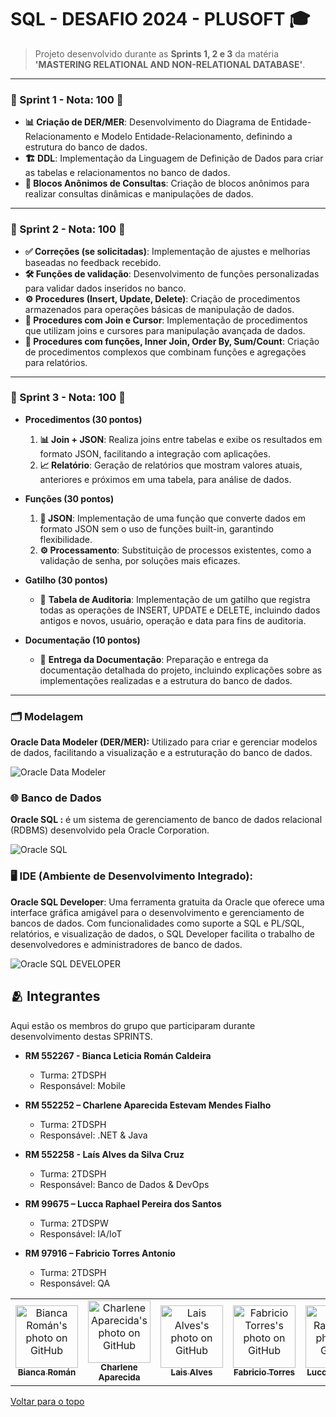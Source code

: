# SQL - DESAFIO 2024 - PLUSOFT 🎓

> Projeto desenvolvido durante as **Sprints 1, 2 e 3** da matéria **'MASTERING RELATIONAL AND NON-RELATIONAL DATABASE'**.

---

### 🚀 Sprint 1 - Nota: **100** 🌟
- **📊 Criação de DER/MER**: Desenvolvimento do Diagrama de Entidade-Relacionamento e Modelo Entidade-Relacionamento, definindo a estrutura do banco de dados.
- **🏗️ DDL**: Implementação da Linguagem de Definição de Dados para criar as tabelas e relacionamentos no banco de dados.
- **🔄 Blocos Anônimos de Consultas**: Criação de blocos anônimos para realizar consultas dinâmicas e manipulações de dados.

---

### 🚀 Sprint 2 - Nota: **100** 🌟
- **✅ Correções (se solicitadas)**: Implementação de ajustes e melhorias baseadas no feedback recebido.
- **🛠️ Funções de validação**: Desenvolvimento de funções personalizadas para validar dados inseridos no banco.
- **⚙️ Procedures (Insert, Update, Delete)**: Criação de procedimentos armazenados para operações básicas de manipulação de dados.
- **🔄 Procedures com Join e Cursor**: Implementação de procedimentos que utilizam joins e cursores para manipulação avançada de dados.
- **🔄 Procedures com funções, Inner Join, Order By, Sum/Count**: Criação de procedimentos complexos que combinam funções e agregações para relatórios.

---

### 🚀 Sprint 3 - Nota: **100** 🌟
- **Procedimentos (30 pontos)**
  1. **📊 Join + JSON**: Realiza joins entre tabelas e exibe os resultados em formato JSON, facilitando a integração com aplicações.
  2. **📈 Relatório**: Geração de relatórios que mostram valores atuais, anteriores e próximos em uma tabela, para análise de dados.

- **Funções (30 pontos)**
  1. **🔄 JSON**: Implementação de uma função que converte dados em formato JSON sem o uso de funções built-in, garantindo flexibilidade.
  2. **⚙️ Processamento**: Substituição de processos existentes, como a validação de senha, por soluções mais eficazes.

- **Gatilho (30 pontos)**
  - 📝 **Tabela de Auditoria**: Implementação de um gatilho que registra todas as operações de INSERT, UPDATE e DELETE, incluindo dados antigos e novos, usuário, operação e data para fins de auditoria.

- **Documentação (10 pontos)**
  - 📄 **Entrega da Documentação**: Preparação e entrega da documentação detalhada do projeto, incluindo explicações sobre as implementações realizadas e a estrutura do banco de dados.

---

### 🗂️ Modelagem
**Oracle Data Modeler (DER/MER):** Utilizado para criar e gerenciar modelos de dados, facilitando a visualização e a estruturação do banco de dados.

![Oracle Data Modeler](https://img.shields.io/badge/Oracle_Data_Modeler-F80000?style=for-the-badge&logo=oracle&logoColor=white)

### 🌐 Banco de Dados
**Oracle SQL :**  é um sistema de gerenciamento de banco de dados relacional (RDBMS) desenvolvido pela Oracle Corporation. 

![Oracle SQL](https://img.shields.io/badge/Oracle_SQL-F80000?style=for-the-badge&logo=oracle&logoColor=white)

### 🖥️ IDE (Ambiente de Desenvolvimento Integrado):
**Oracle SQL Developer**: Uma ferramenta gratuita da Oracle que oferece uma interface gráfica amigável para o desenvolvimento e gerenciamento de bancos de dados. Com funcionalidades como suporte a SQL e PL/SQL, relatórios, e visualização de dados, o SQL Developer facilita o trabalho de desenvolvedores e administradores de banco de dados.

![Oracle SQL DEVELOPER](https://img.shields.io/badge/Oracle_SQL_Developer-F80000?style=for-the-badge&logo=oracle&logoColor=white)

## 🫂 Integrantes

Aqui estão os membros do grupo que participaram durante desenvolvimento destas SPRINTS.

* **RM 552267 - Bianca Leticia Román Caldeira**
  - Turma: 2TDSPH
  - Responsável: Mobile
    
* **RM 552252 – Charlene Aparecida Estevam Mendes Fialho**
  - Turma: 2TDSPH
  - Responsável: .NET & Java

* **RM 552258 - Laís Alves da Silva Cruz**
  - Turma: 2TDSPH
  - Responsável: Banco de Dados & DevOps

* **RM 99675 – Lucca Raphael Pereira dos Santos**
  - Turma: 2TDSPW
  - Responsável: IA/IoT

* **RM 97916 – Fabricio Torres Antonio**
  - Turma: 2TDSPH
  - Responsável: QA

<table>
  <tr>
        <td align="center">
      <a href="https://github.com/biancaroman">
        <img src="https://avatars.githubusercontent.com/u/128830935?v=4" width="100px;" border-radius='50%' alt="Bianca Román's photo on GitHub"/><br>
        <sub>
          <b>Bianca Román</b>
        </sub>
      </a>
    </td>
    <td align="center">
      <a href="https://github.com/charlenefialho">
        <img src="https://avatars.githubusercontent.com/u/94643076?v=4" width="100px;" border-radius='50%' alt="Charlene Aparecida's photo on GitHub"/><br>
        <sub>
          <b>Charlene Aparecida</b>
        </sub>
      </a>
    </td>
    <td align="center">
      <a href="https://github.com/laiscrz">
        <img src="https://avatars.githubusercontent.com/u/133046134?v=4" width="100px;" alt="Lais Alves's photo on GitHub"/><br>
        <sub>
          <b>Lais Alves</b>
        </sub>
      </a>
    </td>
     <td align="center">
      <a href="https://github.com/Fabs0602">
        <img src="https://avatars.githubusercontent.com/u/111320639?v=4" width="100px;" border-radius='50%' alt="Fabricio Torres's photo on GitHub"/><br>
        <sub>
          <b>Fabricio Torres</b>
        </sub>
      </a>
    </td>
    <td align="center">
      <a href="https://github.com/LuccaRaphael">
        <img src="https://avatars.githubusercontent.com/u/127765063?v=4" width="100px;" border-radius='50%' alt="Lucca Raphael's photo on GitHub"/><br>
        <sub>
          <b>Lucca Raphael</b>
        </sub>
      </a>
    </td>
  </tr>
</table>

<a href="#top">Voltar para o topo</a>
